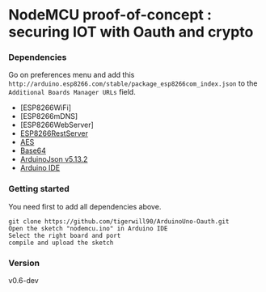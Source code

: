 # NodeMCU proof-of-concept : securing IOT with Oauth and crypto


### Dependencies

 Go on preferences menu and add this `http://arduino.esp8266.com/stable/package_esp8266com_index.json` to the `Additional Boards Manager URLs` field.

 * [ESP8266WiFi]
 * [ESP8266mDNS]
 * [ESP8266WebServer]
 * [ESP8266RestServer](https://github.com/tigerwill90/esp8266-restclient)
 * [AES](https://github.com/spaniakos/AES)
 * [Base64](https://github.com/adamvr/arduino-base64)
 * [ArduinoJson v5.13.2](https://github.com/bblanchon/ArduinoJson)
 * [Arduino IDE](https://www.arduino.cc/en/main/software)

### Getting started

You need first to add all dependencies above.

```
git clone https://github.com/tigerwill90/ArduinoUno-Oauth.git
Open the sketch "nodemcu.ino" in Arduino IDE
Select the right board and port
compile and upload the sketch
```

### Version
v0.6-dev
